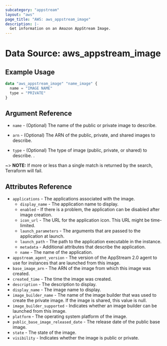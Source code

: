 ```yaml
---
subcategory: "appstream"
layout: "aws"
page_title: "AWS: aws_appstream_image"
description: |-
  Get information on an Amazon AppStream Image.
---
```


# Data Source: aws_appstream_image

## Example Usage

```terraform
data "aws_appstream_image" "name_image" {
  name = "IMAGE NAME"
  type = "PRIVATE"
}
```

## Argument Reference

* `name` - (Optional) The name of the public or private image to describe.

* `arn` - (Optional) The ARN of the public, private, and shared images to describe.

* `type` - (Optional) The type of image (public, private, or shared) to describe. .

~> **NOTE:** If more or less than a single match is returned by the search,
Terraform will fail.

## Attributes Reference

* `applications` - The applications associated with the image.
    * `display_name` - The application name to display.
    * `enabled` - If there is a problem, the application can be disabled after image creation.
    * `icon_url` - The URL for the application icon. This URL might be time-limited.
    * `launch_parameters` - The arguments that are passed to the application at launch.
    * `launch_path` - The path to the application executable in the instance.
    * `metadata` - Additional attributes that describe the application.
    * `name` - The name of the application.
* `appstream_agent_version` - The version of the AppStream 2.0 agent to use for instances that are launched from this image.
* `base_image_arn` - The ARN of the image from which this image was created.
* `created_time` - The time the image was created.
* `description` - The description to display.
* `display_name` - The image name to display.
* `image_builder_name` - The name of the image builder that was used to create the private image. If the image is shared, this value is null.
* `image_builder_supported` - Indicates whether an image builder can be launched from this image.
* `platform` - The operating system platform of the image.
* `public_base_image_released_date` - The release date of the public base image.
* `state` - The state of the image.
* `visibility` - Indicates whether the image is public or private.

[1]: https://docs.aws.amazon.com/appstream2/latest/APIReference/API_DescribeImages.html
